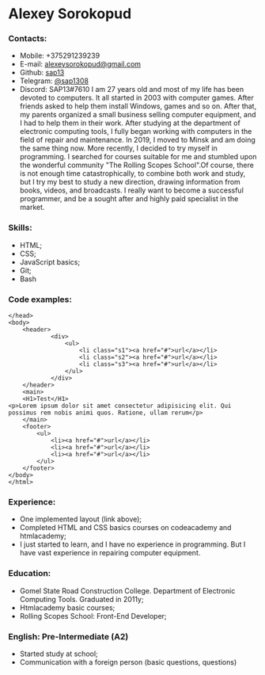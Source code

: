 # Alexey Sorokopud
### Contacts:
* Mobile: +375291239239
* E-mail: alexeysorokopud@gmail.com
* Github: [sap13](https://github.com/sap13)
* Telegram: [@sap1308](https://t.me/sap1308)
* Discord:  SAP13#7610
 I am 27 years old and most of my life has been devoted to computers. It all started in 2003 with computer games. After friends asked to help them install Windows, games and so on. After that, my parents organized a small business selling computer equipment, and I had to help them in their work. After studying at the department of electronic computing tools, I fully began working with computers in the field of repair and maintenance. In 2019, I moved to Minsk and am doing the same thing now. More recently, I decided to try myself in programming. I searched for courses suitable for me and stumbled upon the wonderful community "The Rolling Scopes School".Of course, there is not enough time catastrophically, to combine both work and study, but I try my best to study a new direction, drawing information from books, videos, and broadcasts. I really want to become a successful programmer, and be a sought after and highly paid specialist in the market.
### Skills:
* HTML;
* CSS;
* JavaScript basics;
* Git; 
* Bash
### Code examples:
```
</head>
<body>
    <header>
            <div>
                <ul>
                    <li class="s1"><a href="#">url</a></li>
                    <li class="s2"><a href="#">url</a></li>
                    <li class="s3"><a href="#">url</a></li>
                </ul>
            </div>
    </header>
    <main>
    <H1>Test</H1>
<p>Lorem ipsum dolor sit amet consectetur adipisicing elit. Qui possimus rem nobis animi quos. Ratione, ullam rerum</p>
    </main> 
    <footer>
        <ul>
            <li><a href="#">url</a></li>
            <li><a href="#">url</a></li>
            <li><a href="#">url</a></li>
        </ul>
    </footer>
</body>
</html> 
```
### Experience:
* One implemented layout (link above); 
* Completed HTML and CSS basics courses on codeacademy and htmlacademy;
* I just started to learn, and I have no experience in programming. But I have vast experience in repairing computer equipment.
### Education:
* Gomel State Road Construction College. Department of Electronic Computing Tools. Graduated in 2011у;
* Htmlacademy basic courses;
* Rolling Scopes School: Front-End Developer;
### English: Pre-Intermediate (А2)
* Started study at school;
* Сommunication with a foreign person (basic questions, questions)